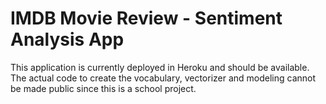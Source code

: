 # IMDB Movie Review - Sentiment Analysis App

This application is currently deployed in Heroku and should be available. The actual code to create the vocabulary, vectorizer and modeling cannot be made public since this is a school project. 
